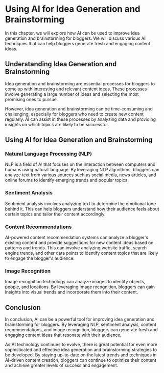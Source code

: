 Using AI for Idea Generation and Brainstorming
===============================================================================================================

In this chapter, we will explore how AI can be used to improve idea generation and brainstorming for bloggers. We will discuss various AI techniques that can help bloggers generate fresh and engaging content ideas.

Understanding Idea Generation and Brainstorming
-----------------------------------------------

Idea generation and brainstorming are essential processes for bloggers to come up with interesting and relevant content ideas. These processes involve generating a large number of ideas and selecting the most promising ones to pursue.

However, idea generation and brainstorming can be time-consuming and challenging, especially for bloggers who need to create new content regularly. AI can assist in these processes by analyzing data and providing insights on which topics are likely to be successful.

Using AI for Idea Generation and Brainstorming
----------------------------------------------

### Natural Language Processing (NLP)

NLP is a field of AI that focuses on the interaction between computers and humans using natural language. By leveraging NLP algorithms, bloggers can analyze text from various sources such as social media, news articles, and online forums to identify emerging trends and popular topics.

### Sentiment Analysis

Sentiment analysis involves analyzing text to determine the emotional tone behind it. This can help bloggers understand how their audience feels about certain topics and tailor their content accordingly.

### Content Recommendations

AI-powered content recommendation systems can analyze a blogger's existing content and provide suggestions for new content ideas based on patterns and trends. This can involve analyzing website traffic, search engine trends, and other data points to identify content topics that are likely to engage the blogger's audience.

### Image Recognition

Image recognition technology can analyze images to identify objects, people, and locations. By leveraging image recognition, bloggers can gain insights into visual trends and incorporate them into their content.

Conclusion
----------

In conclusion, AI can be a powerful tool for improving idea generation and brainstorming for bloggers. By leveraging NLP, sentiment analysis, content recommendations, and image recognition, bloggers can generate fresh and engaging content ideas that resonate with their audience.

As AI technology continues to evolve, there is great potential for even more sophisticated and effective idea generation and brainstorming strategies to be developed. By staying up-to-date on the latest trends and techniques in AI-driven content creation, bloggers can continue to optimize their content and achieve greater levels of success and engagement.
